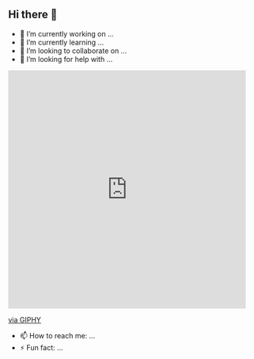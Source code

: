 ## Hi there 👋
- 🔭 I’m currently working on ...
- 🌱 I’m currently learning ...
- 👯 I’m looking to collaborate on ...
- 🤔 I’m looking for help with ...
<iframe src="https://giphy.com/embed/3o7bu3XilJ5BOiSGic" width="480" height="480" style="" frameBorder="0" class="giphy-embed" allowFullScreen></iframe><p><a href="https://giphy.com/gifs/youtube-loading-gif-3o7bu3XilJ5BOiSGic">via GIPHY</a></p>

- 📫 How to reach me: ...
- ⚡ Fun fact: ...
  
<!--
**harsh007-tech/harsh007-tech** is a ✨ _special_ ✨ repository because its `README.md` (this file) appears on your GitHub profile.

Here are some ideas to get you started:

- 🔭 I’m currently working on ...
- 🌱 I’m currently learning ...
- 👯 I’m looking to collaborate on ...
- 🤔 I’m looking for help with ...
- 💬 Ask me about ...
- 📫 How to reach me: ...
- 😄 Pronouns: ...
- ⚡ Fun fact: ...
-->
